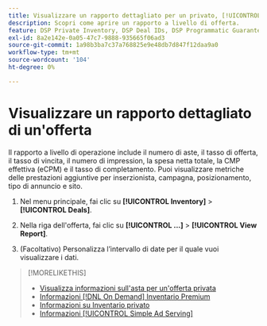 ```yaml
---
title: Visualizzare un rapporto dettagliato per un privato, [!UICONTROL On Demand]oppure [!UICONTROL Simple Ad Serving] Offerta
description: Scopri come aprire un rapporto a livello di offerta.
feature: DSP Private Inventory, DSP Deal IDs, DSP Programmatic Guaranteed Deals, DSP On Demand Inventory, DSP Simple Ad Serving
exl-id: 8a2e142e-0a05-47c7-9888-935665f06ad3
source-git-commit: 1a98b3ba7c37a768825e9e48db7d847f12daa9a0
workflow-type: tm+mt
source-wordcount: '104'
ht-degree: 0%

---
```


# Visualizzare un rapporto dettagliato di un&#39;offerta

Il rapporto a livello di operazione include il numero di aste, il tasso di offerta, il tasso di vincita, il numero di impression, la spesa netta totale, la CMP effettiva (eCPM) e il tasso di completamento. Puoi visualizzare metriche delle prestazioni aggiuntive per inserzionista, campagna, posizionamento, tipo di annuncio e sito.

1. Nel menu principale, fai clic su **[!UICONTROL Inventory]** > **[!UICONTROL Deals]**.

1. Nella riga dell&#39;offerta, fai clic su **[!UICONTROL ...]** > **[!UICONTROL View Report]**.

1. (Facoltativo) Personalizza l’intervallo di date per il quale vuoi visualizzare i dati.

>[!MORELIKETHIS]
>
>* [Visualizza informazioni sull&#39;asta per un&#39;offerta privata](/help/dsp/inventory/private-deal-auction-insights.md)
>* [Informazioni [!DNL On Demand] Inventario Premium](on-demand-inventory-about.md)
>* [Informazioni su Inventario privato](private-inventory-about.md)
>* [Informazioni [!UICONTROL Simple Ad Serving]](simple-deal-about.md)

